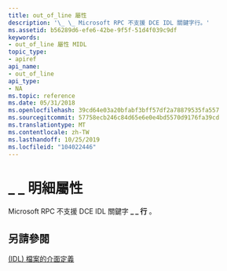 ```yaml
---
title: out_of_line 屬性
description: '\_ \_ Microsoft RPC 不支援 DCE IDL 關鍵字行。'
ms.assetid: b56289d6-efe6-42be-9f5f-51d4f039c9df
keywords:
- out_of_line 屬性 MIDL
topic_type:
- apiref
api_name:
- out_of_line
api_type:
- NA
ms.topic: reference
ms.date: 05/31/2018
ms.openlocfilehash: 39cd64e03a20bfabf3bff57df2a78879535fa557
ms.sourcegitcommit: 57758ecb246c84d65e6e0e4bd5570d9176fa39cd
ms.translationtype: MT
ms.contentlocale: zh-TW
ms.lasthandoff: 10/25/2019
ms.locfileid: "104022446"
---
```

# <a name="out_of_line-attribute"></a>\_ \_ 明細屬性

Microsoft RPC 不支援 DCE IDL 關鍵字 **\_ \_ 行** 。

## <a name="see-also"></a>另請參閱

<dl> <dt>

[ (IDL) 檔案的介面定義](interface-definition-idl-file.md)
</dt> </dl>

 

 




